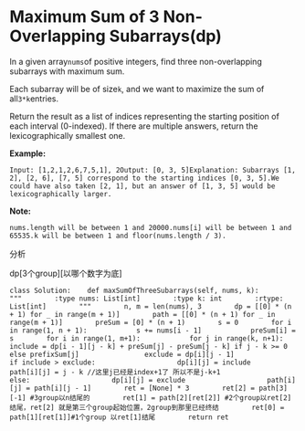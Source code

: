# Maximum Sum of 3 Non-Overlapping Subarrays\(dp\)

In a given array`nums`of positive integers, find three non-overlapping subarrays with maximum sum.

Each subarray will be of size`k`, and we want to maximize the sum of all`3*k`entries.

Return the result as a list of indices representing the starting position of each interval \(0-indexed\). If there are multiple answers, return the lexicographically smallest one.

**Example:**

```text
Input: [1,2,1,2,6,7,5,1], 2Output: [0, 3, 5]Explanation: Subarrays [1, 2], [2, 6], [7, 5] correspond to the starting indices [0, 3, 5].We could have also taken [2, 1], but an answer of [1, 3, 5] would be lexicographically larger.
```

**Note:**

```text
nums.length will be between 1 and 20000.nums[i] will be between 1 and 65535.k will be between 1 and floor(nums.length / 3).
```

分析

dp\[3个group\]\[以哪个数字为底\]

```text
class Solution:    def maxSumOfThreeSubarrays(self, nums, k):        """        :type nums: List[int]        :type k: int        :rtype: List[int]        """        n, m = len(nums), 3        dp = [[0] * (n + 1) for _ in range(m + 1)]        path = [[0] * (n + 1) for _ in range(m + 1)]        preSum = [0] * (n + 1)        s = 0        for i in range(1, n + 1):            s += nums[i - 1]            preSum[i] = s        for i in range(1, m+1):            for j in range(k, n+1):                include = dp[i - 1][j - k] + preSum[j] - preSum[j - k] if j - k >= 0 else prefixSum[j]                exclude = dp[i][j - 1]                if include > exclude:                    dp[i][j] = include                    path[i][j] = j - k //这里j已经是index+1了 所以不是j-k+1                else:                    dp[i][j] = exclude                    path[i][j] = path[i][j - 1]        ret = [None] * 3        ret[2] = path[3][-1] #3group以n结尾的        ret[1] = path[2][ret[2]] #2个group以ret[2]结尾，ret[2] 就是第三个group起始位置，2group到那里已经终结        ret[0] = path[1][ret[1]]#1个group 以ret[1]结尾        return ret
```

